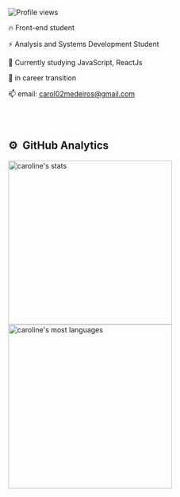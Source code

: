 
<p align="left"> <img src="https://komarev.com/ghpvc/?username=caroline-medeiros&color=yellow" alt="Profile views" /> </p>

🔥 Front-end student 

⚡ Analysis and Systems Development Student 

🌱 Currently studying JavaScript, ReactJs 

🔭 in career transition

📫 email: carol02medeiros@gmail.com



<br> <br>

## ⚙️ &nbsp;GitHub Analytics

<p align="left">
<img width="330em" src="https://github-readme-stats.vercel.app/api?username=caroline-medeiros&show_icons=true&theme=vision-friendly-dark" alt="caroline's stats"/> <br>
<img width="330em" src="https://github-readme-stats.vercel.app/api/top-langs/?username=caroline-medeiros&layout=compact&theme=vision-friendly-dark" alt="caroline's most languages"/>
</p>

<br><br>

